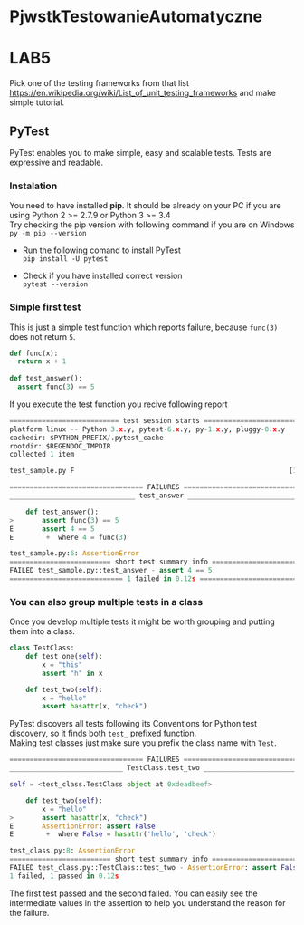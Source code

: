 # PjwstkTestowanieAutomatyczne

# LAB5

Pick one of the testing frameworks from that list https://en.wikipedia.org/wiki/List_of_unit_testing_frameworks and make simple tutorial.

## PyTest

PyTest enables you to make simple, easy and scalable tests. Tests are expressive and readable.

### Instalation

You need to have installed <b>pip</b>. It should be already on your PC if you are using Python 2 >= 2.7.9 or Python 3 >= 3.4 <br>
Try checking the pip version with following command if you are on Windows <br>
`py -m pip --version`

- Run the following comand to install PyTest <br>
`pip install -U pytest`

- Check if you have installed correct version <br>
`pytest --version`

### Simple first test
This is just a simple test function which reports failure, because `func(3)` does not return `5`.

```python
def func(x):
  return x + 1
  
def test_answer():
  assert func(3) == 5
```
If you execute the test function you recive following report
```python
=========================== test session starts ============================
platform linux -- Python 3.x.y, pytest-6.x.y, py-1.x.y, pluggy-0.x.y
cachedir: $PYTHON_PREFIX/.pytest_cache
rootdir: $REGENDOC_TMPDIR
collected 1 item

test_sample.py F                                                     [100%]

================================= FAILURES =================================
_______________________________ test_answer ________________________________

    def test_answer():
>       assert func(3) == 5
E       assert 4 == 5
E        +  where 4 = func(3)

test_sample.py:6: AssertionError
========================= short test summary info ==========================
FAILED test_sample.py::test_answer - assert 4 == 5
============================ 1 failed in 0.12s =============================
```

### You can also group multiple tests in a class

Once you develop multiple tests it might be worth grouping and putting them into a class.

```python
class TestClass:
    def test_one(self):
        x = "this"
        assert "h" in x

    def test_two(self):
        x = "hello"
        assert hasattr(x, "check")
```

PyTest discovers all tests following its Conventions for Python test discovery, so it finds both `test_` prefixed function. <br>
Making test classes just make sure you prefix the class name with `Test`.

```python
================================= FAILURES =================================
____________________________ TestClass.test_two ____________________________

self = <test_class.TestClass object at 0xdeadbeef>

    def test_two(self):
        x = "hello"
>       assert hasattr(x, "check")
E       AssertionError: assert False
E        +  where False = hasattr('hello', 'check')

test_class.py:8: AssertionError
========================= short test summary info ==========================
FAILED test_class.py::TestClass::test_two - AssertionError: assert False
1 failed, 1 passed in 0.12s
```

The first test passed and the second failed. You can easily see the intermediate values in the assertion to help you understand the reason for the failure.

